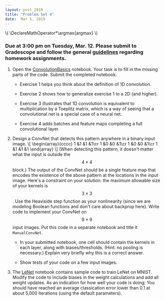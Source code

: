 ```yaml
---
layout: post_2019
title: "Problem Set 4"
date:  Mar 5, 2019
---
```

\\(
\DeclareMathOperator*\argmax{argmax}
\\)

### Due at 3:00 pm on Tuesday, Mar. 12. Please submit to Gradescope and follow the general [guidelines](https://cos485.github.io/2019/02/12/homework-guidelines.htm) regarding homework assignments.

1. Open the [ConvolutionBasics](https://drive.google.com/file/d/1ux8YSbhwE0EPETm-qSjJumhdl2VZLwz4/view?usp=sharing) notebook.  Your task is to fill in the missing parts of the code.  Submit the completed notebook.
   - Exercise 1 helps you think about the definition of 1D convolution.

   - Exercise 2 shows how to generalize exercise 1 to a 2D (and higher).

   - Exercise 3 illustrates that 1D convolution is equivalent to multiplication by a Toeplitz matrix, which is a way of seeing that a convolutional net is a special case of a neural net. 

   - Exercise 4 adds batches and feature maps completing a full convolutional layer.
   
2. Design a ConvNet that detects this pattern anywhere in a binary input image.
\\[
\begin{array}{cccc}
1 &1 &1 &1\cr
1 &0 &0 &1\cr
1 &0 &0 &1\cr
1 &1 &1 &1
\end{array}
\\]
(When detecting this pattern, it doesn't matter what the input is outside the $$4\times 4$$ block.)
The output of the ConvNet should be a single feature map that encodes the existence of the above pattern at the locations in the input image.  Here's a constraint on your solution: the maximum allowable size of your kernels is $$3\times 3$$.  Use the Heaviside step function as your nonlinearity (since we are modeling Boolean functions and don't care about backprop here). Write code to implement your ConvNet on $$9\times 9$$ input images. Put this code in a separate notebook and title it `ManualConvNet`.

   - In your submitted notebook, one cell should contain the kernels in each layer, along with biases/thresholds. (Hint: no pooling is necessary.)  Explain very briefly why this is a correct answer.
 
   - Show tests of your code on a few input images.

3. The [LeNet](https://drive.google.com/file/d/1NFX17hy6gEpuuIeEd3OeWCI3kpqxHWOn/view?usp=sharing) notebook contains sample code to train LeNet on MNIST. Modify the code to include biases in the weight calculations and add all weight updates. As an indication for how well your code is doing: You should have reached an average classication error lower than 0.1 at about 5,000 iterations (using the default parameters).
